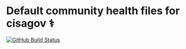# Default community health files for cisagov ⚕️

[![GitHub Build Status](https://github.com/cisagov/.github/workflows/build/badge.svg)](https://github.com/cisagov/.github/actions)
